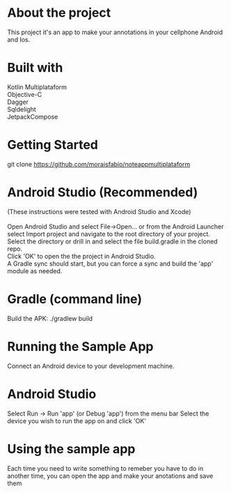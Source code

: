 # About the project
This project it's an app to make your annotations in your cellphone Android and Ios.

# Built with
 Kotlin Multiplataform<br />
 Objective-C<br />
 Dagger<br />
 Sqldelight<br />
 JetpackCompose

# Getting Started
 git clone https://github.com/moraisfabio/noteappmultiplataform<br />

# Android Studio (Recommended)
(These instructions were tested with Android Studio and Xcode)<br />
<br />
 Open Android Studio and select File->Open... or from the Android Launcher select Import project and navigate to the root directory of your project.<br />
 Select the directory or drill in and select the file build.gradle in the cloned repo.<br />
 Click 'OK' to open the the project in Android Studio.<br />
 A Gradle sync should start, but you can force a sync and build the 'app' module as needed.<br />

# Gradle (command line)
 Build the APK: ./gradlew build

# Running the Sample App
Connect an Android device to your development machine.

# Android Studio
 Select Run -> Run 'app' (or Debug 'app') from the menu bar
 Select the device you wish to run the app on and click 'OK'

# Using the sample app
Each time you need to write something to remeber you have to do in another time, you can open the app and make your anotations and save them
